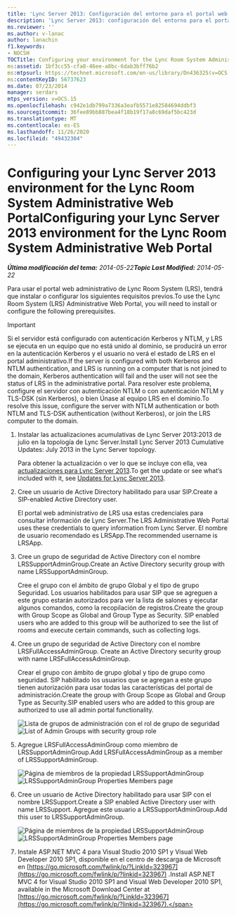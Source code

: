 ```yaml
---
title: 'Lync Server 2013: Configuración del entorno para el portal web administrativo del sistema Lync Room'
description: 'Lync Server 2013: configuración del entorno para el portal web administrativo del sistema Lync Room.'
ms.reviewer: ''
ms.author: v-lanac
author: lanachin
f1.keywords:
- NOCSH
TOCTitle: Configuring your environment for the Lync Room System Administrative Web Portal
ms:assetid: 1bf3cc55-cfa8-46ee-a8bc-6dab3bff76b2
ms:mtpsurl: https://technet.microsoft.com/en-us/library/Dn436325(v=OCS.15)
ms:contentKeyID: 56737623
ms.date: 07/23/2014
manager: serdars
mtps_version: v=OCS.15
ms.openlocfilehash: c942e1db799a7336a3eafb5571e82584694ddbf3
ms.sourcegitcommit: 36fee89bb887bea4f18b19f17a8c69daf5bc423d
ms.translationtype: MT
ms.contentlocale: es-ES
ms.lasthandoff: 11/26/2020
ms.locfileid: "49432304"
---
```

# <a name="configuring-your-lync-server-2013-environment-for-the-lync-room-system-administrative-web-portal"></a><span data-ttu-id="4e6a3-103">Configuring your Lync Server 2013 environment for the Lync Room System Administrative Web Portal</span><span class="sxs-lookup"><span data-stu-id="4e6a3-103">Configuring your Lync Server 2013 environment for the Lync Room System Administrative Web Portal</span></span>

<div data-xmlns="http://www.w3.org/1999/xhtml">

<div class="topic" data-xmlns="http://www.w3.org/1999/xhtml" data-msxsl="urn:schemas-microsoft-com:xslt" data-cs="https://msdn.microsoft.com/">

<div data-asp="https://msdn2.microsoft.com/asp">



</div>

<div id="mainSection">

<div id="mainBody"><span data-ttu-id="4e6a3-104">

<span> </span></span><span class="sxs-lookup"><span data-stu-id="4e6a3-104">

<span> </span></span></span>

<span data-ttu-id="4e6a3-105">_**Última modificación del tema:** 2014-05-22_</span><span class="sxs-lookup"><span data-stu-id="4e6a3-105">_**Topic Last Modified:** 2014-05-22_</span></span>

<span data-ttu-id="4e6a3-106">Para usar el portal web administrativo de Lync Room System (LRS), tendrá que instalar o configurar los siguientes requisitos previos.</span><span class="sxs-lookup"><span data-stu-id="4e6a3-106">To use the Lync Room System (LRS) Administrative Web Portal, you will need to install or configure the following prerequisites.</span></span>

<div>


> [!IMPORTANT]  
> <span data-ttu-id="4e6a3-107">Si el servidor está configurado con autenticación Kerberos y NTLM, y LRS se ejecuta en un equipo que no está unido al dominio, se producirá un error en la autenticación Kerberos y el usuario no verá el estado de LRS en el portal administrativo.</span><span class="sxs-lookup"><span data-stu-id="4e6a3-107">If the server is configured with both Kerberos and NTLM authentication, and LRS is running on a computer that is not joined to the domain, Kerberos authentication will fail and the user will not see the status of LRS in the administrative portal.</span></span> <span data-ttu-id="4e6a3-108">Para resolver este problema, configure el servidor con autenticación NTLM o con autenticación NTLM y TLS-DSK (sin Kerberos), o bien Únase al equipo LRS en el dominio.</span><span class="sxs-lookup"><span data-stu-id="4e6a3-108">To resolve this issue, configure the server with NTLM authentication or both NTLM and TLS-DSK authentication (without Kerberos), or join the LRS computer to the domain.</span></span>



</div>

1.  <span data-ttu-id="4e6a3-109">Instalar las actualizaciones acumulativas de Lync Server 2013:2013 de julio en la topología de Lync Server.</span><span class="sxs-lookup"><span data-stu-id="4e6a3-109">Install Lync Server 2013 Cumulative Updates: July 2013 in the Lync Server topology.</span></span>
    
    <span data-ttu-id="4e6a3-110">Para obtener la actualización o ver lo que se incluye con ella, vea [actualizaciones para Lync Server 2013](https://go.microsoft.com/fwlink/p/?linkid=323959).</span><span class="sxs-lookup"><span data-stu-id="4e6a3-110">To get the update or see what’s included with it, see [Updates for Lync Server 2013](https://go.microsoft.com/fwlink/p/?linkid=323959).</span></span>

2.  <span data-ttu-id="4e6a3-111">Cree un usuario de Active Directory habilitado para usar SIP.</span><span class="sxs-lookup"><span data-stu-id="4e6a3-111">Create a SIP-enabled Active Directory user.</span></span>
    
    <span data-ttu-id="4e6a3-112">El portal web administrativo de LRS usa estas credenciales para consultar información de Lync Server.</span><span class="sxs-lookup"><span data-stu-id="4e6a3-112">The LRS Administrative Web Portal uses these credentials to query information from Lync Server.</span></span> <span data-ttu-id="4e6a3-113">El nombre de usuario recomendado es LRSApp.</span><span class="sxs-lookup"><span data-stu-id="4e6a3-113">The recommended username is LRSApp.</span></span>

3.  <span data-ttu-id="4e6a3-114">Cree un grupo de seguridad de Active Directory con el nombre LRSSupportAdminGroup.</span><span class="sxs-lookup"><span data-stu-id="4e6a3-114">Create an Active Directory security group with name LRSSupportAdminGroup.</span></span>
    
    <span data-ttu-id="4e6a3-p103">Cree el grupo con el ámbito de grupo Global y el tipo de grupo Seguridad. Los usuarios habilitados para usar SIP que se agreguen a este grupo estarán autorizados para ver la lista de salones y ejecutar algunos comandos, como la recopilación de registros.</span><span class="sxs-lookup"><span data-stu-id="4e6a3-p103">Create the group with Group Scope as Global and Group Type as Security. SIP enabled users who are added to this group will be authorized to see the list of rooms and execute certain commands, such as collecting logs.</span></span>

4.  <span data-ttu-id="4e6a3-117">Cree un grupo de seguridad de Active Directory con el nombre LRSFullAccessAdminGroup. </span><span class="sxs-lookup"><span data-stu-id="4e6a3-117">Create an Active Directory security group with name LRSFullAccessAdminGroup.</span></span>
    
    <span data-ttu-id="4e6a3-118">Crear el grupo con ámbito de grupo global y tipo de grupo como seguridad. SIP habilitado los usuarios que se agregan a este grupo tienen autorización para usar todas las características del portal de administración.</span><span class="sxs-lookup"><span data-stu-id="4e6a3-118">Create the group with Group Scope as Global and Group Type as Security.SIP enabled users who are added to this group are authorized to use all admin portal functionality.</span></span>
    
     
    
    <span data-ttu-id="4e6a3-119">![Lista de grupos de administración con el rol de grupo de seguridad](images/Dn436325.5d432819-a2e2-452c-bc2a-5d4ee79d8c33(OCS.15).png "Lista de grupos de administración con el rol de grupo de seguridad")</span><span class="sxs-lookup"><span data-stu-id="4e6a3-119">![List of Admin Groups with security group role](images/Dn436325.5d432819-a2e2-452c-bc2a-5d4ee79d8c33(OCS.15).png "List of Admin Groups with security group role")</span></span>  
    
     

5.  <span data-ttu-id="4e6a3-120">Agregue LRSFullAccessAdminGroup como miembro de LRSSupportAdminGroup.</span><span class="sxs-lookup"><span data-stu-id="4e6a3-120">Add LRSFullAccessAdminGroup as a member of LRSSupportAdminGroup.</span></span>
    
    <span data-ttu-id="4e6a3-121">![Página de miembros de la propiedad LRSSupportAdminGroup](images/Dn436325.91a4a28a-cacf-4ef6-aac1-915ec41c9648(OCS.15).png "Página de miembros de la propiedad LRSSupportAdminGroup")</span><span class="sxs-lookup"><span data-stu-id="4e6a3-121">![LRSSupportAdminGroup Properties Members page](images/Dn436325.91a4a28a-cacf-4ef6-aac1-915ec41c9648(OCS.15).png "LRSSupportAdminGroup Properties Members page")</span></span>  
    
     

6.  <span data-ttu-id="4e6a3-122">Cree un usuario de Active Directory habilitado para usar SIP con el nombre LRSSupport.</span><span class="sxs-lookup"><span data-stu-id="4e6a3-122">Create a SIP enabled Active Directory user with name LRSSupport.</span></span> <span data-ttu-id="4e6a3-123">Agregue este usuario a LRSSupportAdminGroup.</span><span class="sxs-lookup"><span data-stu-id="4e6a3-123">Add this user to LRSSupportAdminGroup.</span></span>
    
    <span data-ttu-id="4e6a3-124">![Página de miembros de la propiedad LRSSupportAdminGroup](images/Dn436325.7638055d-22ac-4909-914d-1966f5623909(OCS.15).png "Página de miembros de la propiedad LRSSupportAdminGroup")</span><span class="sxs-lookup"><span data-stu-id="4e6a3-124">![LRSSupportAdminGroup Properties Members page](images/Dn436325.7638055d-22ac-4909-914d-1966f5623909(OCS.15).png "LRSSupportAdminGroup Properties Members page")</span></span>  
    
     

7.  <span data-ttu-id="4e6a3-125">Instale ASP.NET MVC 4 para Visual Studio 2010 SP1 y Visual Web Developer 2010 SP1, disponible en el centro de descarga de Microsoft en [https://go.microsoft.com/fwlink/p/?LinkId=323967](https://go.microsoft.com/fwlink/p/?linkid=323967) .</span><span class="sxs-lookup"><span data-stu-id="4e6a3-125">Install ASP.NET MVC 4 for Visual Studio 2010 SP1 and Visual Web Developer 2010 SP1, available in the Microsoft Download Center at [https://go.microsoft.com/fwlink/p/?LinkId=323967](https://go.microsoft.com/fwlink/p/?linkid=323967).</span></span>

<span data-ttu-id="4e6a3-126"></div>

<span> </span>

</div>

</div>

</span><span class="sxs-lookup"><span data-stu-id="4e6a3-126"></div>

<span> </span>

</div>

</div>

</span></span></div>

